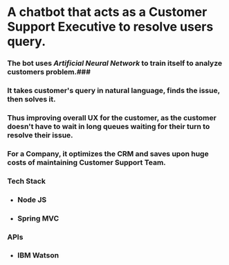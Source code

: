 # A chatbot that acts as a Customer Support Executive to resolve users query. #

### The bot uses *Artificial Neural Network* to train itself to analyze customers problem.###
### It takes customer's query in natural language, finds the issue, then solves it. ###

### Thus improving overall UX for the customer, as the customer doesn't have to wait in long queues waiting for their turn to resolve their issue. ###

### For a Company, it optimizes the CRM and saves upon huge costs of maintaining Customer Support Team. ###

### Tech Stack ###
* ### Node JS ###
* ### Spring MVC ###

### APIs ###
* ### IBM Watson ###
